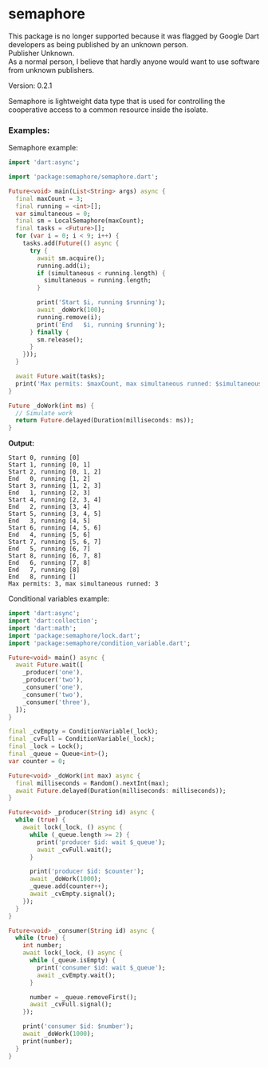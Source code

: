 # semaphore

This package is no longer supported because it was flagged by Google Dart developers as being published by an unknown person.  
Publisher Unknown.  
As a normal person, I believe that hardly anyone would want to use software from unknown publishers.  

Version: 0.2.1

Semaphore is lightweight data type that is used for controlling the cooperative access to a common resource inside the isolate.

### Examples:

Semaphore example:

```dart
import 'dart:async';

import 'package:semaphore/semaphore.dart';

Future<void> main(List<String> args) async {
  final maxCount = 3;
  final running = <int>[];
  var simultaneous = 0;
  final sm = LocalSemaphore(maxCount);
  final tasks = <Future>[];
  for (var i = 0; i < 9; i++) {
    tasks.add(Future(() async {
      try {
        await sm.acquire();
        running.add(i);
        if (simultaneous < running.length) {
          simultaneous = running.length;
        }

        print('Start $i, running $running');
        await _doWork(100);
        running.remove(i);
        print('End   $i, running $running');
      } finally {
        sm.release();
      }
    }));
  }

  await Future.wait(tasks);
  print('Max permits: $maxCount, max simultaneous runned: $simultaneous');
}

Future _doWork(int ms) {
  // Simulate work
  return Future.delayed(Duration(milliseconds: ms));
}

```

**Output:**

```
Start 0, running [0]
Start 1, running [0, 1]
Start 2, running [0, 1, 2]
End   0, running [1, 2]
Start 3, running [1, 2, 3]
End   1, running [2, 3]
Start 4, running [2, 3, 4]
End   2, running [3, 4]
Start 5, running [3, 4, 5]
End   3, running [4, 5]
Start 6, running [4, 5, 6]
End   4, running [5, 6]
Start 7, running [5, 6, 7]
End   5, running [6, 7]
Start 8, running [6, 7, 8]
End   6, running [7, 8]
End   7, running [8]
End   8, running []
Max permits: 3, max simultaneous runned: 3
```

Conditional variables example:

```dart
import 'dart:async';
import 'dart:collection';
import 'dart:math';
import 'package:semaphore/lock.dart';
import 'package:semaphore/condition_variable.dart';

Future<void> main() async {
  await Future.wait([
    _producer('one'),
    _producer('two'),    
    _consumer('one'),
    _consumer('two'),
    _consumer('three'),
  ]);
}

final _cvEmpty = ConditionVariable(_lock);
final _cvFull = ConditionVariable(_lock);
final _lock = Lock();
final _queue = Queue<int>();
var counter = 0;

Future<void> _doWork(int max) async {
  final milliseconds = Random().nextInt(max);
  await Future.delayed(Duration(milliseconds: milliseconds));
}

Future<void> _producer(String id) async {
  while (true) {
    await lock(_lock, () async {
      while (_queue.length >= 2) {
        print('producer $id: wait $_queue');
        await _cvFull.wait();
      }

      print('producer $id: $counter');
      await _doWork(1000);
      _queue.add(counter++);
      await _cvEmpty.signal();
    });
  }
}

Future<void> _consumer(String id) async {
  while (true) {
    int number;
    await lock(_lock, () async {
      while (_queue.isEmpty) {
        print('consumer $id: wait $_queue');
        await _cvEmpty.wait();
      }

      number = _queue.removeFirst();
      await _cvFull.signal();
    });

    print('consumer $id: $number');
    await _doWork(1000);
    print(number);
  }
}

```